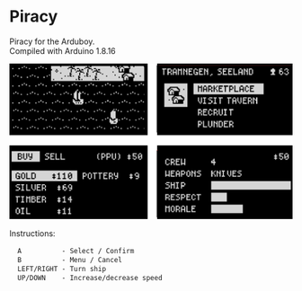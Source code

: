 # Piracy
Piracy for the Arduboy.\
Compiled with Arduino 1.8.16

![Screenshots](/images/screens.png)

Instructions:
```
  A          - Select / Confirm
  B          - Menu / Cancel
  LEFT/RIGHT - Turn ship
  UP/DOWN    - Increase/decrease speed
```  
